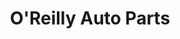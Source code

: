 ---
title: "O'Reilly Auto Parts"
url: /chicago/oreilly-auto-parts-south-stony-island-avenue/
shop: Autoteile
---